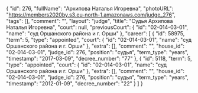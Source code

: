 {
    "id": 276,
    "fullName": "Архипова Наталья Игоревна",
    "photoURL": "https://members2020by.s3.eu-north-1.amazonaws.com/judge_276",
    "tags": [],
    "comment": "",
    "layout": "judge",
    "title": "Судья Архипова Наталья Игоревна",
    "court": null,
    "previousCourt": {
        "id": "02-014-03-01",
        "name": "суд Оршанского района и г. Орши"
    },
    "career": [
        {
            "id": 58975,
            "term": 5,
            "type": "appointed",
            "court": {
                "id": "02-014-03-01",
                "name": "суд Оршанского района и г. Орши"
            },
            "extra": [],
            "comment": "",
            "house_id": "02-014-03-01",
            "judge_id": 276,
            "position": "судья",
            "term_type": "years",
            "timestamp": "2017-03-09",
            "decree_number": "77"
        },
        {
            "id": 5118,
            "term": 5,
            "type": "appointed",
            "court": {
                "id": "02-014-03-01",
                "name": "суд Оршанского района и г. Орши"
            },
            "extra": [],
            "comment": "",
            "house_id": "02-014-03-01",
            "judge_id": 276,
            "position": "судья",
            "term_type": "years",
            "timestamp": "2012-01-09",
            "decree_number": "22"
        }
    ]
}
